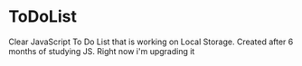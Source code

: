 # ToDoList
Clear JavaScript To Do List that is working on Local Storage.  Created after 6 months of studying JS. Right now i'm upgrading it
